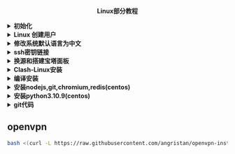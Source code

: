 <p align="center"><b>Linux部分教程</b></p>
<details><summary><b>初始化</b></summary>
<p>

查看端口

```
sudo ufw status verbose 端口
```

开启端口

```
sudo ufw allow 端口
```

删除端口

```
sudo ufw delete allow 端口
```

</p>
</details>
<details><summary><b>Linux 创建用户</b></summary>
<p>

## linux通用

- debian使用`adduser`并且不用执行`passed`

```text
useradd -m 用户名
```

设置密码 > `passwd` 用户名

```text
 passwd
```

- 先登陆root账户，在root用户下更改`sudoers`文件(需要先登录刚才创建的用户才能生成此文件)

```bash
vim /etc/sudoers
```

在`## Allow root to run any commands anywhere`下添加以下内容，按I插入，插入完成后按ESC退出插入，输出:wq!保存退出，如下图所示

```bash
用户名 ALL=(ALL) NOPASSWD:ALL
```

保持长时间连接

```
vim /etc/ssh/sshd_config
```

重载配置文件生效

```bash
source /etc/profile
```

</p>
</details>
<details><summary><b>修改系统默认语言为中文</b></summary>
<p>

## Debian

下载语言包

```bash
apt-get install locales
```

设置语言，在弹出的窗口中找到`zh_CN.UTF-8 UTF-8`按空格进行选着

回车确定，在下个界面选着`zh_CN.UTF-8`设置默认语言

```bahs
dpkg-reconfigure locales
```

下载系统服务管理

```bash
apt-get install systemd
```

设置系统时区(中国时区)

```bash
timedatectl set-timezone Asia/Shanghai
```

## centos

安装中文语言包

```bash
yum groupinstall fonts -y
yum install kde-l10n-Chinese
yum reinstall glibc-common
```

修改etc目录下`locale.conf`的内容为 `LANG="zh_CN.UTF-8"`

```bash
vim /etc/locale.conf
```

执行`sudo reboot`重启，或者执行以下指令重载配置文件

```bash
source /etc/locale.conf
```

</p>
</details>
<details><summary><b>ssh密钥链接</b></summary>
<p>

生成秘钥(一路按回车)

```bash
ssh-keygen
```

查看公钥并复制(以ssh-rsa开头的)

```bash
cat .ssh/id_rsa.pub
```

登录到服务器创建秘钥文件设置权限并(按i)编辑，粘贴刚才复制的公钥(按`esc`输入`:wq`保存)

```bash
mkdir .ssh
chmod 700 .ssh
vim .ssh/authorized_keys
```

```bash
chmod 600 .ssh/authorized_keys
```

重启ssh

```text
service sshd restart
```

</p>
</details>
<details><summary><b>换源和搭建宝塔面板</b></summary>
<p>

先安装面板再换源

## 宝塔面板

Centos安装脚本

```bash
yum install -y wget && wget -O install.sh https://download.bt.cn/install/install_6.0.sh && sh install.sh ed8484bec
```

Ubuntu/Deepin安装脚本

```bash
wget -O install.sh https://download.bt.cn/install/install-ubuntu_6.0.sh && sudo bash install.sh ed8484bec
```

Debian安装脚本

```bash
wget -O install.sh https://download.bt.cn/install/install-ubuntu_6.0.sh && bash install.sh ed8484bec
```

万能安装脚本

```bash
if [ -f /usr/bin/curl ];then curl -sSO https://download.bt.cn/install/install_panel.sh;else wget -O install_panel.sh https://download.bt.cn/install/install_panel.sh;fi;bash install_panel.sh ed8484bec
```

## 更换软件源通用

```bash
bash <(curl -sSL https://gitee.com/SuperManito/LinuxMirrors/raw/main/ChangeMirrors.sh)
```

</p>
</details>
<details><summary><b>Clash-Linux安装</b></summary>
<p>

下载[clash](https://github.com/Dreamacro/clash)

```text
wget https://github.com/Dreamacro/clash/releases/download/v1.12.0/clash-linux-amd64-v1.12.0.gz
```

解压

```text
gzip -d clash-linux-amd64-v1.12.0.gz
```

移动到/usr/local/bin/clash并重命名

```text
mv clash-linux-amd64-v1.12.0 /usr/local/bin/clash
```

给执行权限

```text
chmod +x /usr/local/bin/clash
```

设置成服务

```text
vim /etc/systemd/system/clash.service
```

```bash
[Unit]
Description=clash service
After=network.target
 
[Service]
Type=simple
User=root
ExecStart=/usr/local/bin/clash
Restart=on-failure # or always, on-abort, etc
 
[Install]
WantedBy=multi-user.target
```

设置开机自启

```text
systemctl daemon-reload
systemctl enable clash
```

启动

```text
service clash start
```

## 修改系统代理

设置代理

```text
nano /etc/profile
```

全局代理(开启`kclash`，关闭`gclash`)

```bash
alias kclash="export all_proxy=socks5://127.0.0.1:7891"
alias gclash="unset all_proxy"
```

全局代理(无开关)

```text
export all_proxy=socks5://127.0.0.1:7891
```

重载配置文件

```text
source /etc/profile
```

查看代理是否代理

```text
env|grep -i proxy
```

测试访问外网和代理地址

```bash
curl www.google.com
```

```bash
curl cip.cc
```

## 配置面板

```text
cd ~/.config/clash
```

下载面板，解压，重命名

```text
wget https://github.com/haishanh/yacd/archive/gh-pages.zip
unzip gh-pages.zip
mv yacd-gh-pages/ dashboard/
```

配置面板在`config.yaml`中添加以下代码

```bash
external-ui: dashboard
```

secret: xxxx #设置访问密码

external-controller: 0.0.0.0:9090  #别忘记在服务器厂商开放端口号

external-ui: dashboard  #面板路径

## 其他指令

查看服务状态

```text
service clash status
```

重启服务

```text
service clash restart
```

停止服务

```text
service clash stop
```

</p>
</details>
<details><summary><b>编译安装</b></summary>
<p>


配置安装,指定路径`--prefix=`,高性能安装`--enable-optimizations`

```bash
./configure --prefix=/usr/local/ --enable-optimizations
```

编译 && 安装

```text
make && make install
```

</p>
</details>
<details><summary><b>安装nodejs,git,chromium,redis(centos)</b></summary>
<p>

添加仓库源

```text
curl -sL https://rpm.nodesource.com/setup_17.x | sudo bash -
```

安装gcc-c++ make nodejs

```text
sudo yum -y install gcc-c++ make nodejs
```

查看nodejs版本

```text
node -v
```

查看npm版本

```text
npm -v
```

## git安装

导入git源

```text
sudo yum -y install https://packages.endpointdev.com/rhel/7/os/x86_64/endpoint-repo.x86_64.rpm
```

安装git

```text
sudo yum install git
```

查看版本

```text
git --version
```

## 安装chromium

```text
yum -y install chromium
```

## 安装redis

```text
yum -y install redis
```

</p>
</details>
<details><summary><b>安装python3.10.9(centos)</b></summary>
<p>

安装依赖

```text

sudo apt-get install gcc make zlib1g-dev libbz2-dev libsqlite3-dev install python3-dev libxml2-dev libffi-dev libssl-dev libxslt1-dev 

#编译指令
sudo ./configure --enable-optimizations --enable-shared --prefix=/usr/local/lib/python3.x

```

[下载python](https://www.python.org/)

```text
wget https://www.python.org/ftp/python/3.10.9/Python-3.10.9.tgz
```

解压并进入目录

```text
tar zxvf Python-3.10.9.tgz && cd Python-3.10.9
```

设置编译FLAG，以便使用最新的openssl库。

```text
export CFLAGS=$(pkg-config --cflags openssl11)
export LDFLAGS=$(pkg-config --libs openssl11)
```

设置编译目录

```text
./configure --prefix=/usr/local/python3 --enable-optimizations
```

编译安装

```text
make && make install
```

配置

```text
ln -sf /usr/local/python3/bin/python3 /usr/bin/python
ln -sf /usr/local/python3/bin/pip3 /usr/bin/pip
```

检查是否配置正确

```text
python --version
pip --version
```

</p>
</details>

<details><summary><b>git代码</b></summary>
<p>

## git代码部分

```text
git init
```

```text
git add README.md
```

```text
git commit -m "first commit"
```

```text
git branch -M main
```

```text
git remote add origin https://github.com/Lycofuture/Centos7.6-initial.git
```

```text
git push -u origin main
```
</p>
</details>

## openvpn

```bash
bash <(curl -L https://raw.githubusercontent.com/angristan/openvpn-install/master/openvpn-install.sh)
```
